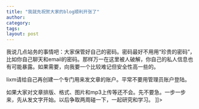 ```yaml
---
title: "我就先祝贺大家的blog顺利开张了"
author:
category: 
tags: 
layout: post
---
```



我说几点站务的事情吧：大家保管好自己的密码。密码最好不用用“珍贵的密码”，比如你自己聊天和email的密码。那样万一在这里被人破解，你自己的私人信息也有可能暴露。如果需要，向我要一个比较难记但安全性高一些的。

lixm请给自己再创建一个专门用来发文章的账户。平常不要用管理员账户登陆。

如果大家对文章排版、格式、图片和mp3上传等还不会。先不要急。一步一步来，先从发文字开始。以后争取两周碰一下，一起研究和学习。 ]]>

